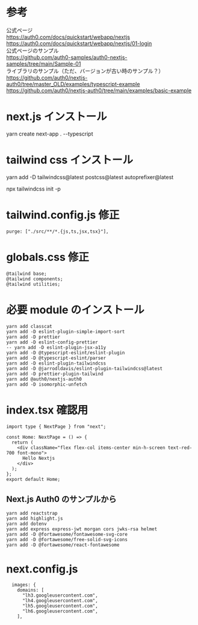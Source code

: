 # 参考
公式ページ  
https://auth0.com/docs/quickstart/webapp/nextjs  
https://auth0.com/docs/quickstart/webapp/nextjs/01-login  
公式ページのサンプル  
https://github.com/auth0-samples/auth0-nextjs-samples/tree/main/Sample-01  
ライブラリのサンプル（ただ、バージョンが古い時のサンプル？）  
https://github.com/auth0/nextjs-auth0/tree/master_OLD/examples/typescript-example  
https://github.com/auth0/nextjs-auth0/tree/main/examples/basic-example  

# next.js インストール

yarn create next-app . --typescript

# tailwind css インストール

yarn add -D tailwindcss@latest postcss@latest autoprefixer@latest

npx tailwindcss init -p

# tailwind.config.js 修正

```
purge: ["./src/**/*.{js,ts,jsx,tsx}"],
```

# globals.css 修正

```
@tailwind base;
@tailwind components;
@tailwind utilities;
```

# 必要 module のインストール

```
yarn add classcat
yarn add -D eslint-plugin-simple-import-sort
yarn add -D prettier
yarn add -D eslint-config-prettier
-- yarn add -D eslint-plugin-jsx-a11y
yarn add -D @typescript-eslint/eslint-plugin
yarn add -D @typescript-eslint/parser
yarn add -D eslint-plugin-tailwindcss
yarn add -D @jarrodldavis/eslint-plugin-tailwindcss@latest
yarn add -D prettier-plugin-tailwind
yarn add @auth0/nextjs-auth0
yarn add -D isomorphic-unfetch
```


# index.tsx 確認用
```
import type { NextPage } from "next";

const Home: NextPage = () => {
  return (
    <div className="flex flex-col items-center min-h-screen text-red-700 font-mono">
      Hello Nextjs
    </div>
  );
};
export default Home;

```

## Next.js Auth0 のサンプルから

```
yarn add reactstrap
yarn add highlight.js
yarn add dotenv
yarn add express express-jwt morgan cors jwks-rsa helmet
yarn add -D @fortawesome/fontawesome-svg-core
yarn add -D @fortawesome/free-solid-svg-icons
yarn add -D @fortawesome/react-fontawesome
```

# next.config.js

```
  images: {
    domains: [
      "lh3.googleusercontent.com",
      "lh4.googleusercontent.com",
      "lh5.googleusercontent.com",
      "lh6.googleusercontent.com",
    ],
```